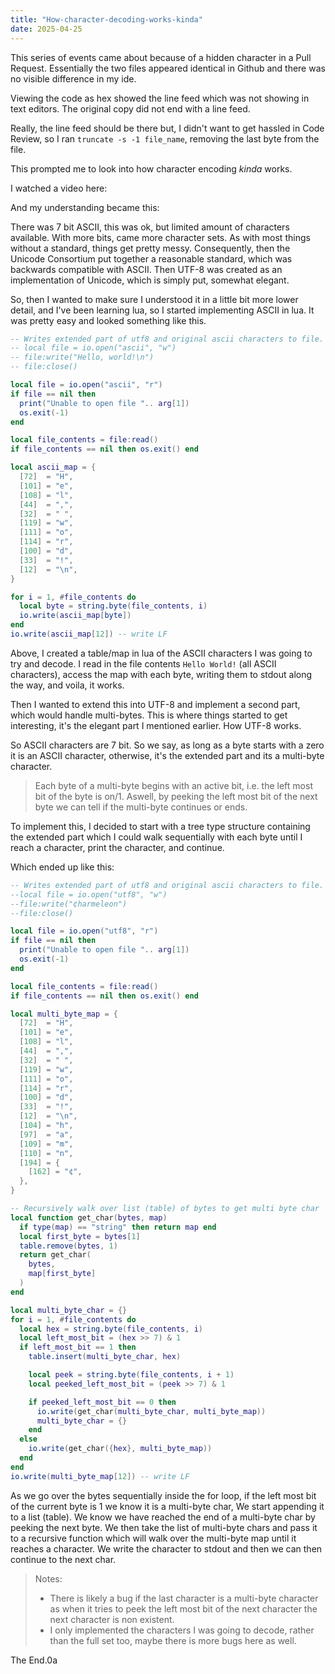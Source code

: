 ```yaml
---
title: "How-character-decoding-works-kinda"
date: 2025-04-25
---
```


This series of events came about because of a hidden character in a Pull Request. Essentially the two files appeared identical in Github and there was no visible difference in my ide.

Viewing the code as hex showed the line feed which was not showing in text editors. The original copy did not end with a line feed. 

Really, the line feed should be there but, I didn't want to get hassled in Code Review, so I ran `truncate -s -1 file_name`, removing the last byte from the file.

This prompted me to look into how character encoding *kinda* works.

I watched a video here: [](https://www.youtube.com/watch?v=MijmeoH9LT4&t=73s)

And my understanding became this: 

There was 7 bit ASCII, this was ok, but limited amount of characters available. With more bits, came more character sets. As with most things without a standard, things get pretty messy. Consequently, then the Unicode Consortium put together a reasonable standard, which was backwards compatible with ASCII. Then UTF-8 was created as an implementation of Unicode, which is simply put, somewhat elegant.

So, then I wanted to make sure I understood it in a little bit more lower detail, and I've been learning lua, so I started implementing ASCII in lua. It was pretty easy and looked something like this.

```lua
-- Writes extended part of utf8 and original ascii characters to file. UNCOMMENT TO CREATE THE FILE
-- local file = io.open("ascii", "w")
-- file:write("Hello, world!\n")
-- file:close()

local file = io.open("ascii", "r")
if file == nil then
  print("Unable to open file ".. arg[1])
  os.exit(-1)
end

local file_contents = file:read()
if file_contents == nil then os.exit() end

local ascii_map = {
  [72]  = "H",
  [101] = "e",
  [108] = "l",
  [44]  = ",",
  [32]  = " ",
  [119] = "w",
  [111] = "o",
  [114] = "r",
  [100] = "d",
  [33]  = "!",
  [12]  = "\n",
}

for i = 1, #file_contents do
  local byte = string.byte(file_contents, i)
  io.write(ascii_map[byte])
end
io.write(ascii_map[12]) -- write LF
```

Above, I created a table/map in lua of the ASCII characters I was going to try and decode. 
I read in the file contents `Hello World!` (all ASCII characters), access the map with each byte,
 writing them to stdout along the way, and voila, it works.

Then I wanted to extend this into UTF-8 and implement a second part, which would handle multi-bytes. This is where things started to get interesting, it's the elegant part I mentioned earlier. How UTF-8 works.

So ASCII characters are 7 bit. So we say, as long as a byte starts with a zero it is an ASCII character, otherwise, it's the extended part and its a multi-byte character.

> Each byte of a multi-byte begins with an active bit, i.e. the left most bit of the byte is on/1. Aswell, by peeking the left most bit of the next byte we can tell if the multi-byte continues or ends.

To implement this, I decided to start with a tree type structure containing the extended part which I could walk sequentially with each byte until I reach a character, print the character, and continue.

Which ended up like this:

```lua
-- Writes extended part of utf8 and original ascii characters to file. UNCOMMENT TO CREATE THE FILE
--local file = io.open("utf8", "w")
--file:write("¢harmeleon")
--file:close()

local file = io.open("utf8", "r")
if file == nil then
  print("Unable to open file ".. arg[1])
  os.exit(-1)
end

local file_contents = file:read()
if file_contents == nil then os.exit() end

local multi_byte_map = {
  [72]  = "H",
  [101] = "e",
  [108] = "l",
  [44]  = ",",
  [32]  = " ",
  [119] = "w",
  [111] = "o",
  [114] = "r",
  [100] = "d",
  [33]  = "!",
  [12]  = "\n",
  [104] = "h",
  [97]  = "a",
  [109] = "m",
  [110] = "n",
  [194] = {
    [162] = "¢",
  },
}

-- Recursively walk over list (table) of bytes to get multi byte char
local function get_char(bytes, map)
  if type(map) == "string" then return map end
  local first_byte = bytes[1]
  table.remove(bytes, 1)
  return get_char(
    bytes,
    map[first_byte]
  )
end

local multi_byte_char = {}
for i = 1, #file_contents do
  local hex = string.byte(file_contents, i)
  local left_most_bit = (hex >> 7) & 1
  if left_most_bit == 1 then
    table.insert(multi_byte_char, hex)

    local peek = string.byte(file_contents, i + 1)
    local peeked_left_most_bit = (peek >> 7) & 1

    if peeked_left_most_bit == 0 then
      io.write(get_char(multi_byte_char, multi_byte_map))
      multi_byte_char = {}
    end
  else
    io.write(get_char({hex}, multi_byte_map))
  end
end
io.write(multi_byte_map[12]) -- write LF

```

As we go over the bytes sequentially inside the for loop, if the left most bit of the current byte is 1 we know it is a multi-byte char, We start appending it to a list (table). We know we have reached the end of a multi-byte char by peeking the next byte. We then take the list of multi-byte chars and pass it to a recursive function which will walk over the multi-byte map until it reaches a character. We write the character to stdout and then we can then continue to the next char.

> Notes: 
> - There is likely a bug if the last character is a multi-byte character as when it tries to peek the left most bit of the next character the next character is non existent.
> - I only implemented the characters I was going to decode, rather than the full set too, maybe there is more bugs here as well.

The End.0a

